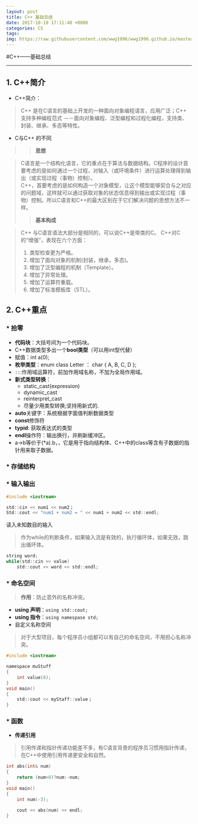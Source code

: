 ```yaml
---
layout: post
title: C++ 基础总结
date: 2017-10-10 17:11:48 +0800
categories: CS
tags:  
img: https://raw.githubusercontent.com/wwg1996/wwg1996.github.io/master/images/cpp.png
---
```


#C++——基础总结

---

## 1. C++简介
* C++简介：
> C++ 是在C语言的基础上开发的一种面向对象编程语言，应用广泛；C++ 支持多种编程范式 －－面向对象编程、泛型编程和过程化编程，支持类、封装、继承、多态等特性。
* C与C++ 的不同
>> **思想**

> C语言是一个结构化语言，它的重点在于算法与数据结构。C程序的设计首要考虑的是如何通过一个过程，对输入（或环境条件）进行运算处理得到输出（或实现过程（事物）控制）。\
> C++，首要考虑的是如何构造一个对象模型，让这个模型能够契合与之对应的问题域，这样就可以通过获取对象的状态信息得到输出或实现过程（事物）控制。所以C语言和C++的最大区别在于它们解决问题的思想方法不一样。
> > **基本构成**

> C++ 与C语言语法大部分是相同的，可以说C++是带类的C。
> C++对C的“增强”，表现在六个方面：
> 1. 类型检查更为严格。
> 2. 增加了面向对象的机制(封装，继承，多态)。
> 3. 增加了泛型编程的机制（Template）。
> 4. 增加了异常处理。
> 5. 增加了运算符重载。
> 6. 增加了标准模板库（STL）。

## 2. C++重点
### * 拾零
* **代码块**：大括号间为一个代码块。
* C++数据类型多出一个**bool类型**（可以用int型代替）
* 赋值：int a(0);
* **枚举类型**：enum class Letter ： char { A, B, C, D };
* `::`:作用域运算符，前加作用域名称，不加为全局作用域。
* **新式类型转换**：
  * static_cast<type>(expression)
  * dynamic_cast
  * reinterpret_cast
  * 尽量少用类型转换;坚持用新式的.
* **auto**关键字：系统根据字面值判断数据类型
* **const**修饰符
* **typid**: 获取表达式的类型
* **endl**操作符：输出换行，并刷新缓冲区。
* a->b等价于(*a).b，，它是用于指向结构体、C++中的class等含有子数据的指针用来取子数据。
### * 存储结构
### * 输入输出
```c
#include <iostream>

std::cin << num1 << num2；
Std::cout << "num1 + num2 = " << num1 + num2 << std::endl;
```
读入未知数目的输入
> 作为while的判断条件，如果输入流是有效的，执行循环体，如果无效，跳出循环体。
```c
string word;
while(std::cin >> value)
    std::cout << word << std::endl; 
```


### * 命名空间
> **作用**：防止意外的名称冲突。
* **using 声明**：`using std::cout;`
* **using 指令**：`using namespase std;`
* 自定义名称空间
> 对于大型项目，每个程序员小组都可以有自己的命名空间，不用担心名称冲突。
```c
#include <iostream>

namespace muStuff
{
    int value(0);
}
void main()
{
    std::cout << myStaff::value；
}
```
### * 函数
* **传递引用**
> 引用传递和指针传递功能差不多，有C语言背景的程序员习惯用指针传递，在C++中使用引用传递更安全和自然。

```c
int abs(int& num)
{
    return (num>0)?num:-num;
}
void main()
{
    int num(-3);
    
    cout << abs(num) << endl;
}
```